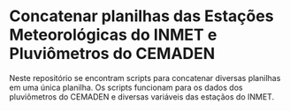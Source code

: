 # Concatenar planilhas das Estações Meteorológicas do INMET e Pluviômetros do CEMADEN
Neste repositório se encontram scripts para concatenar diversas planilhas em uma única planilha. Os scripts funcionam para os dados dos pluviômetros do CEMADEN e diversas variáveis das estaçãos do INMET.
